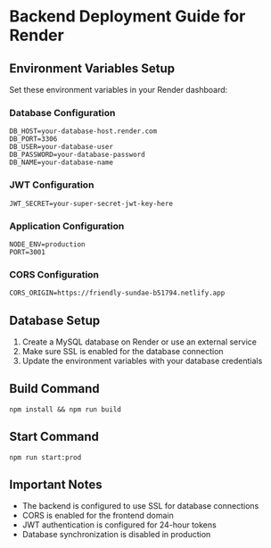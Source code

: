 # Backend Deployment Guide for Render

## Environment Variables Setup

Set these environment variables in your Render dashboard:

### Database Configuration
```
DB_HOST=your-database-host.render.com
DB_PORT=3306
DB_USER=your-database-user
DB_PASSWORD=your-database-password
DB_NAME=your-database-name
```

### JWT Configuration
```
JWT_SECRET=your-super-secret-jwt-key-here
```

### Application Configuration
```
NODE_ENV=production
PORT=3001
```

### CORS Configuration
```
CORS_ORIGIN=https://friendly-sundae-b51794.netlify.app
```

## Database Setup

1. Create a MySQL database on Render or use an external service
2. Make sure SSL is enabled for the database connection
3. Update the environment variables with your database credentials

## Build Command
```
npm install && npm run build
```

## Start Command
```
npm run start:prod
```

## Important Notes

- The backend is configured to use SSL for database connections
- CORS is enabled for the frontend domain
- JWT authentication is configured for 24-hour tokens
- Database synchronization is disabled in production 